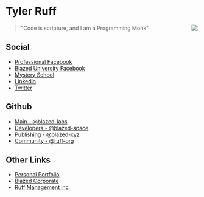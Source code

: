 # Tyler Ruff

<a href="https://blazedlabs.com/"><img align="right" src="https://blazed.sirv.com/logo/Beaker-Dark.png?w=120&h=120"></a>

> "Code is scripture, and I am a Programming Monk"

## Social
- [Professional Facebook](https://facebook.com/blazed.space)
- [Blazed University Facebook](https://www.facebook.com/groups/blazed.edu)
- [Mystery School](https://www.facebook.com/groups/atlantismysteryschool)
- [Linkedin](https://www.linkedin.com/in/blz-one/)
- [Twitter](https://twitter.com/TylerRuffDev)

## Github
- [Main - @blazed-labs](https://github.com/blazed-labs)
- [Developers - @blazed-space](https://github.com/blazed-space)
- [Publishing - @blazed-xyz](https://github.com/blazed-xyz)
- [Community - @ruff-org](https://github.com/ruff-org)

## Other Links
- [Personal Portfolio](https://tyler-ruff.com)
- [Blazed Corporate](https://blazed.company)
- [Ruff Management inc](https://ruff-manage.com)

